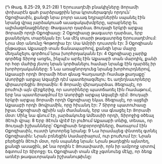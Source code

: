 (Դ Թագ. 8.25-29, 9.21-28)
1 Երուսաղէմի բնակիչները Յորամի փոխարէն գահ բարձրացրին նրա կրտսերագոյն որդուն՝ Օքոզիասին, քանզի նրա բոլոր աւագ եղբայրներին սպանել էին նրանց վրայ յարձակուած աւազակախմբերը, արաբները եւ ալիմազոնացիները: Թագաւոր դարձաւ Յուդայի երկրի արքայ Յորամի որդի Օքոզիասը: 2 Օքոզիասը թագաւոր դարձաւ, երբ քսաներկու տարեկան էր: Նա մէկ տարի թագաւորեց Երուսաղէմում: Նրա մօր անունը Գոթողիա էր: Սա Ամրիի դուստրն էր: 3 Օքոզիասն ընթացաւ Աքաաբի տան ճանապարհով, քանզի նրա մայրը մեղանչելու գործում նրա խորհրդականն էր: 4 Օքոզիասը չարիք գործեց Տիրոջ առջեւ, ինչպէս արել էին Աքաաբի տան մարդիկ, քանի որ հօր մահից յետոյ նրան կործանելու համար նրանք էին դարձել իր խորհրդականները: 5 Նա առաջնորդուեց նրանց խորհուրդներով, Աքաաբի որդի Յորամի հետ գնաց Գաղաադի Ռամաթ քաղաքը՝ Ասորիքի արքայ Ազայէլի դէմ պատերազմելու: Եւ աղեղնաւորները վիրաւորեցին Յորամին: 6 Յորամը վերադարձաւ Յեզրայէլ, որ բուժուի այն վէրքերից, որ ասորիները պատճառել էին Ռամաթում, երբ նա պատերազմում էր Ասորիքի արքայ Ազայէլի դէմ: Յուդայի երկրի արքայ Յորամի որդի Օքոզիասը եկաւ Յեզրայէլ, որ այցելի Աքաաբի որդի Յովրամին, որը հիւանդ էր: 7 Տիրոջ պատուհասը իջաւ Օքոզիասի գլխին այն ժամանակ, երբ սա գնացել էր Յորամի մօտ: Մինչ նա գնում էր, յարձակուեց Ամեսսիի որդի, Տիրոջից օծեալ Յէուի վրայ: 8 Երբ Յէուն վրէժ էր լուծում Աքաաբի տնից, տեսաւ, որ Յուդայի իշխանները՝ Օքոզիասի եղբօրորդիները, ծառայում էին Օքոզիասին, ուստի կոտորեց նրանց: 9 Նա հրամայեց փնտռել գտնել Օքոզիասին: Նրան բռնեցին Սամարիայում, ուր բուժւում էր: Նրան բերեցին Յէուի մօտ, որն սպանեց նրան: Նրան թաղեցին այնտեղ, քանզի ասացին, թէ նա որդին է Յոսափատի, որն իր ամբողջ սրտով ձգտում էր Տիրոջը: Եւ Օքոզիասի տան մէջ չգտնուեց մէկը, որ ձեռք առնէր թագաւորական իշխանութիւնը:
